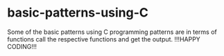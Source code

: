 # basic-patterns-using-C
Some of the basic patterns using C programming
patterns are in terms of functions call the respective functions and get the output.
!!!HAPPY CODING!!!
